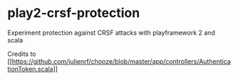 play2-crsf-protection
=====================

Experiment protection against CRSF attacks with playframework 2 and scala

Credits to [[https://github.com/julienrf/chooze/blob/master/app/controllers/AuthenticationToken.scala]]
